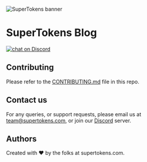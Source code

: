 ![SuperTokens banner](https://raw.githubusercontent.com/supertokens/supertokens-logo/master/images/Artboard%20%E2%80%93%2027%402x.png)

# SuperTokens Blog

<a href="https://supertokens.com/discord">
  <img src="https://img.shields.io/discord/603466164219281420.svg?logo=discord" alt="chat on Discord">
</a>

## Contributing

Please refer to the [CONTRIBUTING.md](https://github.com/supertokens/blog/blob/master/CONTRIBUTING.md) file in this repo.

## Contact us

For any queries, or support requests, please email us at team@supertokens.com, or join our [Discord](https://www.supertokens.com/discord) server.

## Authors

Created with :heart: by the folks at supertokens.com.